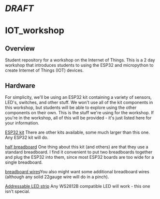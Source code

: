 # *DRAFT*
# IOT_workshop
## Overview
Student repository for a workshop on the Internet of Things. 
This is a 2 day workshop that introduces students to using the ESP32 and micropython to create Internet of Things (IOT) devices.
## Hardware
For simplicity, we'll be using an ESP32 kit containing a variety of sensors, LED's, switches, and other stuff. We won't use all of the kit components in this workshop, but students will be able to explore using the other components on their own. This is the stuff we're using for the workshop. If you're in the workshop, all of this will be provided - it's just listed here for your information.

[ESP32 kit](https://www.amazon.com/dp/B0BVZBTP8V?psc=1&ref=ppx_yo2ov_dt_b_product_details)
There are other kits available, some much larger than this one. Any ESP32 kit will do.

[half breadboard](https://www.amazon.com/dp/B07LFD4LT6?psc=1&ref=ppx_yo2ov_dt_b_product_details) One thing about this kit (and others) are that they use a standard breadboard. I find it convenient to put two breadboards together and plug the ESP32 into them, since most ESP32 boards are too wide for a single breadboard.

[breadboard wires](https://www.amazon.com/dp/B00M2GH5HG?psc=1&ref=ppx_yo2ov_dt_b_product_details)You also might want some additional breadboard wires (although any solid 22gauge wire will do in a pinch).

[Addressable LED strip](https://www.amazon.com/BTF-LIGHTING-WS2812B5M30LB65-BTF-LIGHTING-WS2812B-IC-RGB-5050SMD-Pure-Gold-Individual-Addressable-LED-Strip-High-Quality-16-4FT-150LED-30LED-m-Flexible-Full-Color-IP65-DC5V-for-DIY-Chasing-Color-Project-No-Adapter-or-Controller/dp/B01CDTEJBG/ref=sw_ttl_d_sspa_dk_huc_pt_expsub_5?_encoding=UTF8&pd_rd_i=B01CDTEDZI&pd_rd_w=y0xRK&content-id=amzn1.sym.421156cc-ae17-4608-955b-a8d126cb098e&pf_rd_p=421156cc-ae17-4608-955b-a8d126cb098e&pf_rd_r=C7H25Z6W7ER95YY9H908&pd_rd_wg=vStWn&pd_rd_r=758f8a35-323d-4487-aeec-cde40238692e&sp_csd=d2lkZ2V0TmFtZT1zcF9odWNfbXJhaQ&th=1)
Any WS2812B compatible LED will work - this one isn't special.
